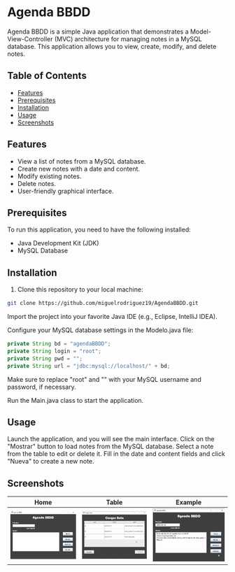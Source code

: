 # Agenda BBDD

Agenda BBDD is a simple Java application that demonstrates a Model-View-Controller (MVC) architecture for managing notes in a MySQL database. This application allows you to view, create, modify, and delete notes.

## Table of Contents

- [Features](#features)
- [Prerequisites](#prerequisites)
- [Installation](#installation)
- [Usage](#usage)
- [Screenshots](#screenshots)

## Features

- View a list of notes from a MySQL database.
- Create new notes with a date and content.
- Modify existing notes.
- Delete notes.
- User-friendly graphical interface.

## Prerequisites

To run this application, you need to have the following installed:

- Java Development Kit (JDK)
- MySQL Database

## Installation

1. Clone this repository to your local machine:

```bash
git clone https://github.com/miguelrodriguez19/AgendaBBDD.git
```

Import the project into your favorite Java IDE (e.g., Eclipse, IntelliJ IDEA).

Configure your MySQL database settings in the Modelo.java file:

```java
private String bd = "agendaBBDD";
private String login = "root";
private String pwd = "";
private String url = "jdbc:mysql://localhost/" + bd;
```
Make sure to replace "root" and "" with your MySQL username and password, if necessary.

Run the Main.java class to start the application.
## Usage
Launch the application, and you will see the main interface.
Click on the "Mostrar" button to load notes from the MySQL database.
Select a note from the table to edit or delete it.
Fill in the date and content fields and click "Nueva" to create a new note.
## Screenshots
| Home | Table | Example |
|---------|-------------|------|
| ![Home](/Screenshots/home.jpg) | ![Table](/Screenshots/table.jpg) | ![Example](/Screenshots/example.jpg) |
